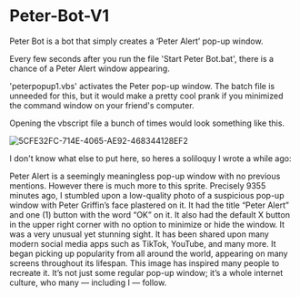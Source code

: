 # Peter-Bot-V1

Peter Bot is a bot that simply creates a ‘Peter Alert’ pop-up window.

Every few seconds after you run the file 'Start Peter Bot.bat', there is a chance of a Peter Alert window appearing. 

'peterpopup1.vbs' activates the Peter pop-up window. The batch file is unneeded for this, but it would make a pretty cool prank if you minimized the command window on your friend's computer.

Opening the vbscript file a bunch of times would look something like this.


![5CFE32FC-714E-4065-AE92-468344128EF2](https://github.com/pickledl/Peter-Bot-V1/assets/133471819/9675556d-2612-4039-b56f-ab93afa0a601)


I don't know what else to put here, so heres a soliloquy I wrote a while ago:




Peter Alert is a seemingly meaningless pop-up window with no previous mentions. However there is much more to this sprite. Precisely 9355 minutes ago, I stumbled upon a low-quality photo of a suspicious pop-up window with Peter Griffin’s face plastered on it. It had the title “Peter Alert” and one (1) button with the word “OK” on it. It also had the default X button in the upper right corner with no option to minimize or hide the window. It was a very unusual yet stunning sight.  It has been shared upon many modern social media apps such as TikTok, YouTube, and many more. It began picking up popularity from all around the world, appearing on many screens throughout its lifespan. This image has inspired many people to recreate it. It’s not just some regular pop-up window; it’s a whole internet culture, who many — including I — follow.
